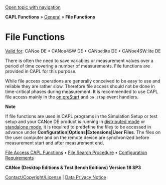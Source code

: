 [Open topic with navigation](../../../../CANoeDEFamily.htm#Topics/CAPLFunctions/Other/CAPLfunctionsFileFunctions.md)

**CAPL Functions** » [General](CAPLGeneralStartPage.md) » **File Functions**

# File Functions

[Valid for](../../Shared/FeatureAvailability.md): CANoe DE • CANoe4SW DE • CANoe:lite DE • CANoe4SW:lite DE

There is often the need to save variables or measurement values over a period of time covering a number of measurements. File functions are provided in CAPL for this purpose.

While file access operations are generally conceived to be easy to use and reliable they are rather slow. Therefore file access should not be done in time-critical phases during measurement. It is recommended to use CAPL file access mainly in the [on preStart](EventProcedures/CAPLfunctionsEventproceduresMeasurementSystem.md) and `on stop` event handlers.

**Note**

If file functions are used in CAPL programs in the Simulation Setup or test setup and your CANoe DE product is running in [distributed mode](../../CANoeCANalyzer/RTSetup/DistributedMode/DistributedModeConcept.md) or [standalone mode](../../CANoeCANalyzer/RTSetup/StandaloneMode/StandaloneModeConcept.md), it is required to predefine the files to be accessed in advance under **Configuration|Options|Extensions|User Files**. The files on the user computer and on the remote device are synchronized before measurement start and after measurement end.

[File Access CAPL Functions](CAPLfunctionsGeneralOverview.md#FileFunctions) • [File Search Procedure](CAPLfunctionsFileSearchProcedure.md) • [Configuration Requirements](../../CANoeCANalyzer/RTSetup/DistributedMode/DistributedModeConfigRequirements.md)

**CANoe (Desktop Editions & Test Bench Editions) Version 18 SP3**

[Contact/Copyright/License](../../Shared/ContactCopyrightLicense.md) | [Data Privacy Notice](https://www.vector.com/int/en/company/get-info/privacy-policy/)
